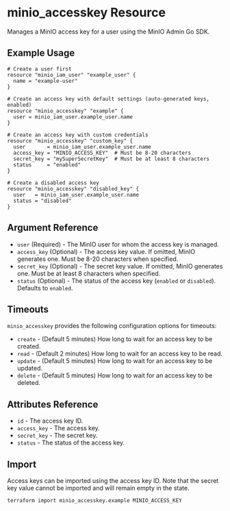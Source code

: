 # minio_accesskey Resource

Manages a MinIO access key for a user using the MinIO Admin Go SDK.

## Example Usage

```hcl
# Create a user first
resource "minio_iam_user" "example_user" {
  name = "example-user"
}

# Create an access key with default settings (auto-generated keys, enabled)
resource "minio_accesskey" "example" {
  user = minio_iam_user.example_user.name
}

# Create an access key with custom credentials
resource "minio_accesskey" "custom_key" {
  user       = minio_iam_user.example_user.name
  access_key = "MINIO_ACCESS_KEY"  # Must be 8-20 characters
  secret_key = "mySuperSecretKey"  # Must be at least 8 characters
  status     = "enabled"
}

# Create a disabled access key
resource "minio_accesskey" "disabled_key" {
  user   = minio_iam_user.example_user.name
  status = "disabled"
}
```

## Argument Reference

- `user` (Required) - The MinIO user for whom the access key is managed.
- `access_key` (Optional) - The access key value. If omitted, MinIO generates one. Must be 8-20 characters when specified.
- `secret_key` (Optional) - The secret key value. If omitted, MinIO generates one. Must be at least 8 characters when specified.
- `status` (Optional) - The status of the access key (`enabled` or `disabled`). Defaults to `enabled`.

## Timeouts

`minio_accesskey` provides the following configuration options for timeouts:

- `create` - (Default 5 minutes) How long to wait for an access key to be created.
- `read` - (Default 2 minutes) How long to wait for an access key to be read.
- `update` - (Default 5 minutes) How long to wait for an access key to be updated.
- `delete` - (Default 5 minutes) How long to wait for an access key to be deleted.

## Attributes Reference

- `id` - The access key ID.
- `access_key` - The access key.
- `secret_key` - The secret key.
- `status` - The status of the access key.

## Import

Access keys can be imported using the access key ID. Note that the secret key value cannot be imported and will remain empty in the state.

```sh
terraform import minio_accesskey.example MINIO_ACCESS_KEY
```
